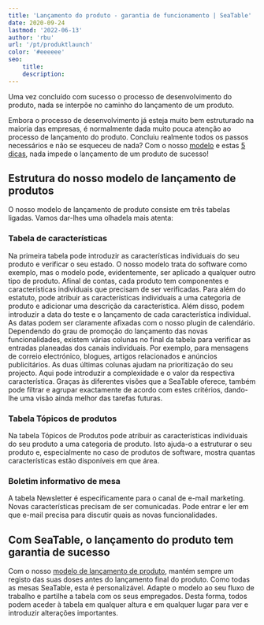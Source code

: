 ```yaml
---
title: 'Lançamento do produto - garantia de funcionamento | SeaTable'
date: 2020-09-24
lastmod: '2022-06-13'
author: 'rbu'
url: '/pt/produktlaunch'
color: '#eeeeee'
seo:
    title:
    description:
---
```


Uma vez concluído com sucesso o processo de desenvolvimento do produto, nada se interpõe no caminho do lançamento de um produto.

Embora o processo de desenvolvimento já esteja muito bem estruturado na maioria das empresas, é normalmente dada muito pouca atenção ao processo de lançamento do produto. Concluiu realmente todos os passos necessários e não se esqueceu de nada? Com o nosso [modelo](https://seatable.io/pt/vorlage/duhr9rqdqtcbfeonhxntca/) e estas [5 dicas](https://www.pressesprecher.com/nachrichten/fuenf-tipps-fuer-einen-gelungenen-produkt-launch-9837), nada impede o lançamento de um produto de sucesso!

## Estrutura do nosso modelo de lançamento de produtos

O nosso modelo de lançamento de produto consiste em três tabelas ligadas. Vamos dar-lhes uma olhadela mais atenta:

### Tabela de características

Na primeira tabela pode introduzir as características individuais do seu produto e verificar o seu estado. O nosso modelo trata do software como exemplo, mas o modelo pode, evidentemente, ser aplicado a qualquer outro tipo de produto. Afinal de contas, cada produto tem componentes e características individuais que precisam de ser verificadas. Para além do estatuto, pode atribuir as características individuais a uma categoria de produto e adicionar uma descrição da característica. Além disso, podem introduzir a data do teste e o lançamento de cada característica individual. As datas podem ser claramente afixadas com o nosso plugin de calendário. Dependendo do grau de promoção do lançamento das novas funcionalidades, existem várias colunas no final da tabela para verificar as entradas planeadas dos canais individuais. Por exemplo, para mensagens de correio electrónico, blogues, artigos relacionados e anúncios publicitários. As duas últimas colunas ajudam na prioritização do seu projecto. Aqui pode introduzir a complexidade e o valor da respectiva característica. Graças às diferentes visões que a SeaTable oferece, também pode filtrar e agrupar exactamente de acordo com estes critérios, dando-lhe uma visão ainda melhor das tarefas futuras.

### Tabela Tópicos de produtos

Na tabela Tópicos de Produtos pode atribuir as características individuais do seu produto a uma categoria de produto. Isto ajuda-o a estruturar o seu produto e, especialmente no caso de produtos de software, mostra quantas características estão disponíveis em que área.

### Boletim informativo de mesa

A tabela Newsletter é especificamente para o canal de e-mail marketing. Novas características precisam de ser comunicadas. Pode entrar e ler em que e-mail precisa para discutir quais as novas funcionalidades.

## Com SeaTable, o lançamento do produto tem garantia de sucesso

Com o nosso [modelo de lançamento de produto](https://seatable.io/pt/vorlage/duhr9rqdqtcbfeonhxntca/), mantém sempre um registo das suas doses antes do lançamento final do produto. Como todas as mesas SeaTable, esta é personalizável. Adapte o modelo ao seu fluxo de trabalho e partilhe a tabela com os seus empregados. Desta forma, todos podem aceder à tabela em qualquer altura e em qualquer lugar para ver e introduzir alterações importantes.
